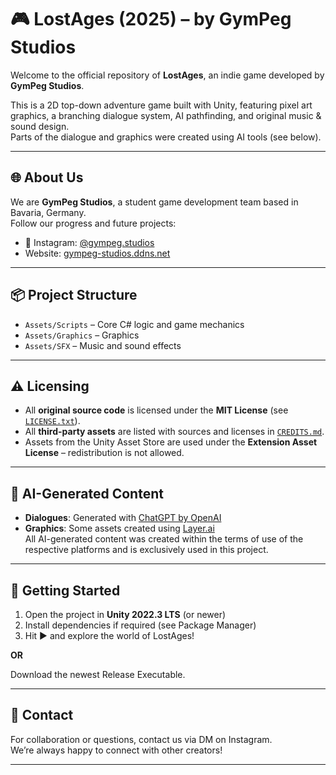 # 🎮 LostAges (2025) – by GymPeg Studios

Welcome to the official repository of **LostAges**, an indie game developed by **GymPeg Studios**.

This is a 2D top-down adventure game built with Unity, featuring pixel art graphics, a branching dialogue system, AI pathfinding, and original music & sound design.  
Parts of the dialogue and graphics were created using AI tools (see below).

---

## 🌐 About Us

We are **GymPeg Studios**, a student game development team based in Bavaria, Germany.  
Follow our progress and future projects:

- 📸 Instagram: [@gympeg.studios](https://www.instagram.com/gympegstudios/)
- Website: [gympeg-studios.ddns.net](https://gympeg-studios.ddns.net/)

---

## 📦 Project Structure

- `Assets/Scripts` – Core C# logic and game mechanics  
- `Assets/Graphics` – Graphics 
- `Assets/SFX` – Music and sound effects  

---

## ⚠️ Licensing

- All **original source code** is licensed under the **MIT License** (see [`LICENSE.txt`](./LICENSE.txt)).
- All **third-party assets** are listed with sources and licenses in [`CREDITS.md`](./CREDITS.md).
- Assets from the Unity Asset Store are used under the **Extension Asset License** – redistribution is not allowed.

---

## 🤖 AI-Generated Content

- **Dialogues**: Generated with [ChatGPT by OpenAI](https://openai.com/chatgpt)  
- **Graphics**: Some assets created using [Layer.ai](https://www.layer.ai/)  
All AI-generated content was created within the terms of use of the respective platforms and is exclusively used in this project.

---

## 🚀 Getting Started

1. Open the project in **Unity 2022.3 LTS** (or newer)
2. Install dependencies if required (see Package Manager)
3. Hit ▶️ and explore the world of LostAges!

**OR** 

Download the newest Release Executable.

---

## 📝 Contact

For collaboration or questions, contact us via DM on Instagram.  
We’re always happy to connect with other creators!

---


